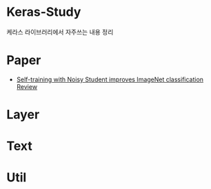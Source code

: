 # Keras-Study
케라스 라이브러리에서 자주쓰는 내용 정리


# Paper
- [Self-training with Noisy Student improves ImageNet classification Review](https://hoya012.github.io/blog/Self-training-with-Noisy-Student-improves-ImageNet-classification-Review/?fbclid=IwAR2Z3v3aBDS1Zc-UEG2YCdmrdlqJG3qn4_qubVoLYvJPjXNYZKsLklXTA1s)

# Layer
# Text
# Util
